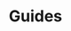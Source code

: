 ---
title: "Guides"
layout: collection
permalink: /guides/
collection: guides
entries_layout: grid # or list
classes: wide
sort_by: date
sort_order: reverse
---